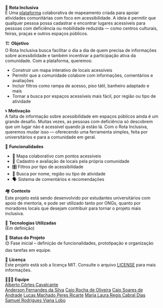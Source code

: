 🧭 **Rota Inclusiva**  
É Uma [plataforma](https://github.com/unb-mds/2025-1-Squad01) colaborativa de mapeamento criada para apoiar atividades comunitárias com foco em acessibilidade. A ideia é permitir que qualquer pessoa possa cadastrar e encontrar lugares acessíveis para pessoas com deficiência ou mobilidade reduzida — como centros culturais, feiras, praças e outros espaços públicos.

🏗️ **Objetivo**  
O Rota Inclusiva busca facilitar o dia a dia de quem precisa de informações sobre acessibilidade e também incentivar a participação ativa da comunidade. Com a plataforma, queremos:

- Construir um mapa interativo de locais acessíveis  
- Permitir que a comunidade colabore com informações, comentários e avaliações  
- Incluir filtros como rampa de acesso, piso tátil, banheiro adaptado e mais  
- Tornar a busca por espaços acessíveis mais fácil, por região ou tipo de atividade  

🌀 **Motivação**  
A falta de informação sobre acessibilidade em espaços públicos ainda é um grande desafio. Muitas vezes, as pessoas com deficiência só descobrem que um lugar não é acessível quando já estão lá. Com o Rota Inclusiva, queremos mudar isso — oferecendo uma ferramenta simples, feita por universitários e para a comunidade em geral.

🔧 **Funcionalidades**  
- 📍 Mapa colaborativo com pontos acessíveis  
- 📝 Cadastro e avaliação de locais pela própria comunidade  
- 🎛️ Filtros por tipo de acessibilidade  
- 📌 Busca por nome, região ou tipo de atividade  
- 🗣️ Sistema de comentários e recomendações  

🏘️ **Contexto**  
Este projeto está sendo desenvolvido por estudantes universitários com apoio de mentoria, e pode ser utilizado tanto por ONGs, quanto por moradores locais que desejam contribuir para tornar o projeto mais inclusiva.

🧰 **Tecnologias Utilizadas**  
(Em definição)

📍 **Status do Projeto**  
🟡 Fase inicial – definição de funcionalidades, prototipação e organização das tarefas em equipe.

📜 **Licença**  
Este projeto está sob a licença MIT. Consulte o arquivo [LICENSE](https://github.com/unb-mds/2025-1-Squad01?tab=MIT-1-ov-file) para mais informações.

👨‍👩‍👦 **Equipe**  
[Alberto Côrtes Cavalcante](https://www.linkedin.com/in/albertoccavalcante/)  
[Anderson Fernandes da Silva](https://www.linkedin.com/)
[Caio Rocha de Oliveira](https://www.linkedin.com/)
[Caio Soares de Andrade](https://www.linkedin.com/)
[Lucas Machado Peres Ricarte](https://www.linkedin.com/)
[Maria Laura Regis Cabral Dias](https://www.linkedin.com/)
[Samuel Rodrigues Viana Lobo](https://www.linkedin.com/)

